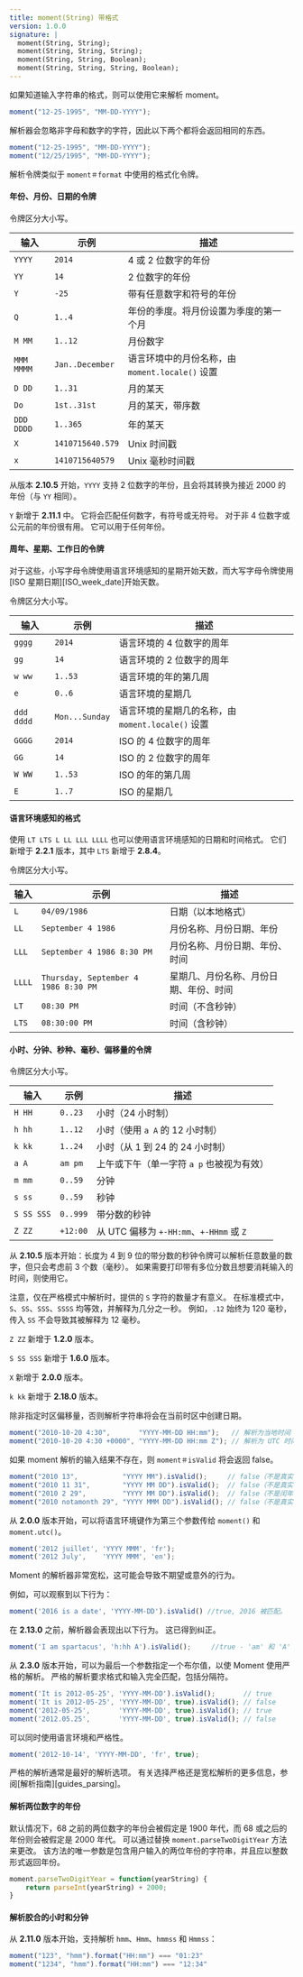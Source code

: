 ```yaml
---
title: moment(String) 带格式
version: 1.0.0
signature: |
  moment(String, String);
  moment(String, String, String);
  moment(String, String, Boolean);
  moment(String, String, String, Boolean);
---
```



如果知道输入字符串的格式，则可以使用它来解析 moment。

```javascript
moment("12-25-1995", "MM-DD-YYYY");
```

解析器会忽略非字母和数字的字符，因此以下两个都将会返回相同的东西。

```javascript
moment("12-25-1995", "MM-DD-YYYY");
moment("12/25/1995", "MM-DD-YYYY");
```

解析令牌类似于 `moment＃format` 中使用的格式化令牌。

#### 年份、月份、日期的令牌

令牌区分大小写。

| 输入       | 示例          | 描述 |
| ----------- | ---------------- | ----------- |
| `YYYY`      | `2014`           | 4 或 2 位数字的年份 |
| `YY`        | `14`             | 2 位数字的年份 |
| `Y`         | `-25`            | 带有任意数字和符号的年份 |
| `Q`         | `1..4`           | 年份的季度。将月份设置为季度的第一个月 |
| `M MM`      | `1..12`          | 月份数字 |
| `MMM MMMM`  | `Jan..December`  | 语言环境中的月份名称，由 `moment.locale()` 设置 |
| `D DD`      | `1..31`          | 月的某天 |
| `Do`        | `1st..31st`      | 月的某天，带序数 |
| `DDD DDDD`  | `1..365`         | 年的某天 |
| `X`         | `1410715640.579` | Unix 时间戳 |
| `x`         | `1410715640579`  | Unix 毫秒时间戳 |

从版本 **2.10.5** 开始，`YYYY` 支持 2 位数字的年份，且会将其转换为接近 2000 的年份（与 `YY` 相同）。

`Y` 新增于 **2.11.1** 中。 
它将会匹配任何数字，有符号或无符号。 
对于非 4 位数字或公元前的年份很有用。 
它可以用于任何年份。


#### 周年、星期、工作日的令牌

对于这些，小写字母令牌使用语言环境感知的星期开始天数，而大写字母令牌使用 [ISO 星期日期][ISO_week_date]开始天数。

令牌区分大小写。

| 输入       | 示例          | 描述 |
| ----------- | ---------------- | ----------- |
| `gggg`      | `2014`           | 语言环境的 4 位数字的周年 |
| `gg`        | `14`             | 语言环境的 2 位数字的周年 |
| `w ww`      | `1..53`          | 语言环境的年的第几周 |
| `e`         | `0..6`           | 语言环境的星期几 |
| `ddd dddd`  | `Mon...Sunday`   | 语言环境的星期几的名称，由 `moment.locale()` 设置 |
| `GGGG`      | `2014`           | ISO 的 4 位数字的周年 |
| `GG`        | `14`             | ISO 的 2 位数字的周年 |
| `W WW`      | `1..53`          | ISO 的年的第几周 |
| `E`         | `1..7`           | ISO 的星期几 |


#### 语言环境感知的格式

使用 `LT LTS L LL LLL LLLL` 也可以使用语言环境感知的日期和时间格式。 
它们新增于 **2.2.1** 版本，其中 `LTS` 新增于 **2.8.4**。

令牌区分大小写。

| 输入          | 示例                               | 描述 |
| -------------- | ------------------------------------- | ----------- |
| `L`            | `04/09/1986`                          | 日期（以本地格式） |
| `LL`           | `September 4 1986`                    | 月份名称、月份日期、年份
| `LLL`          | `September 4 1986 8:30 PM`            | 月份名称、月份日期、年份、时间 |
| `LLLL`         | `Thursday, September 4 1986 8:30 PM`  | 星期几、月份名称、月份日期、年份、时间	 |
| `LT`           | `08:30 PM`                            | 时间（不含秒钟） |
| `LTS`          | `08:30:00 PM`                         | 时间（含秒钟） |

#### 小时、分钟、秒种、毫秒、偏移量的令牌

令牌区分大小写。

| 输入          | 示例  | 描述 |
| -------------- | -------- | ----------- |
| `H HH`         | `0..23`  | 小时（24 小时制） |
| `h hh`         | `1..12`  | 小时（使用 `a A` 的 12 小时制） |
| `k kk`         | `1..24`  | 小时（从 1 到 24 的 24 小时制） |
| `a A`          | `am pm`  | 上午或下午（单一字符 `a p` 也被视为有效） |
| `m mm`         | `0..59`  | 分钟 |
| `s ss`         | `0..59`  | 秒钟 |
| `S SS SSS`     | `0..999` | 带分数的秒钟 |
| `Z ZZ`         | `+12:00` | 从 UTC 偏移为 `+-HH:mm`、`+-HHmm` 或 `Z` |

从 **2.10.5** 版本开始：长度为 4 到 9 位的带分数的秒钟令牌可以解析任意数量的数字，但只会考虑前 3 个数（毫秒）。 
如果需要打印带有多位分数且想要消耗输入的时间，则使用它。

注意，仅在严格模式中解析时，提供的 `S` 字符的数量才有意义。 
在标准模式中，`S`、`SS`、`SSS`、`SSSS` 均等效，并解释为几分之一秒。 
例如，`.12` 始终为 120 毫秒，传入 `SS` 不会导致其被解释为 12 毫秒。

`Z ZZ` 新增于 **1.2.0** 版本。

`S SS SSS` 新增于 **1.6.0** 版本。

`X` 新增于 **2.0.0** 版本。

`k kk` 新增于 **2.18.0** 版本。

除非指定时区偏移量，否则解析字符串将会在当前时区中创建日期。

```js
moment("2010-10-20 4:30",       "YYYY-MM-DD HH:mm");   // 解析为当地时间 4:30。
moment("2010-10-20 4:30 +0000", "YYYY-MM-DD HH:mm Z"); // 解析为 UTC 时间 4:30。
```

如果 moment 解析的输入结果不存在，则 `moment＃isValid` 将会返回 false。

```js
moment("2010 13",           "YYYY MM").isValid();     // false（不是真实的月份）
moment("2010 11 31",        "YYYY MM DD").isValid();  // false（不是真实的日期）
moment("2010 2 29",         "YYYY MM DD").isValid();  // false（不是闰年）
moment("2010 notamonth 29", "YYYY MMM DD").isValid(); // false（不是真实的月份名称）
```

从 **2.0.0** 版本开始，可以将语言环境键作为第三个参数传给 `moment()` 和 `moment.utc()`。

```js
moment('2012 juillet', 'YYYY MMM', 'fr');
moment('2012 July',    'YYYY MMM', 'en');
```

Moment 的解析器非常宽松，这可能会导致不期望或意外的行为。

例如，可以观察到以下行为：

```javascript
moment('2016 is a date', 'YYYY-MM-DD').isValid() //true, 2016 被匹配。
```

在 **2.13.0** 之前，解析器会表现出以下行为。 
这已得到纠正。

```javascript
moment('I am spartacus', 'h:hh A').isValid();     //true - 'am' 和 'A' 标志匹配。
```

从 **2.3.0** 版本开始，可以为最后一个参数指定一个布尔值，以使 Moment 使用严格的解析。 
严格的解析要求格式和输入完全匹配，包括分隔符。

```javascript
moment('It is 2012-05-25', 'YYYY-MM-DD').isValid();       // true
moment('It is 2012-05-25', 'YYYY-MM-DD', true).isValid(); // false
moment('2012-05-25',       'YYYY-MM-DD', true).isValid(); // true
moment('2012.05.25',       'YYYY-MM-DD', true).isValid(); // false
```

可以同时使用语言环境和严格性。

```javascript
moment('2012-10-14', 'YYYY-MM-DD', 'fr', true);
```

严格的解析通常是最好的解析选项。 
有关选择严格还是宽松解析的更多信息，参阅[解析指南][guides_parsing]。

#### 解析两位数字的年份

默认情况下，68 之前的两位数字的年份会被假定是 1900 年代，而 68 或之后的年份则会被假定是 2000 年代。 
可以通过替换 `moment.parseTwoDigitYear` 方法来更改。 
该方法的唯一参数是包含用户输入的两位年份的字符串，并且应以整数形式返回年份。

```javascript
moment.parseTwoDigitYear = function(yearString) {
    return parseInt(yearString) + 2000;
}
```

#### 解析胶合的小时和分钟

从 **2.11.0** 版本开始，支持解析 `hmm`、`Hmm`、`hmmss` 和 `Hmmss`：

```javascript
moment("123", "hmm").format("HH:mm") === "01:23"
moment("1234", "hmm").format("HH:mm") === "12:34"
```
